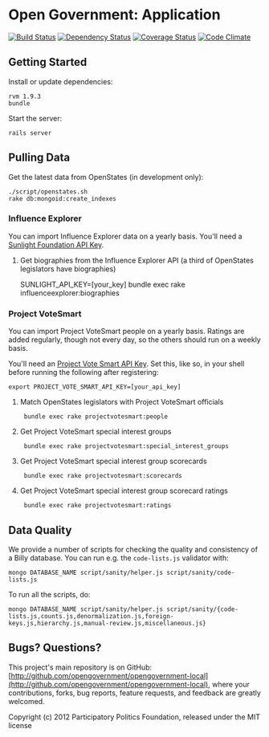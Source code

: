 # Open Government: Application

[![Build Status](https://secure.travis-ci.org/opengovernment/opengovernment-app.png)](http://travis-ci.org/opengovernment/opengovernment-app)
[![Dependency Status](https://gemnasium.com/opengovernment/opengovernment-app.png)](https://gemnasium.com/opengovernment/opengovernment-app)
[![Coverage Status](https://coveralls.io/repos/opengovernment/opengovernment-app/badge.png?branch=master)](https://coveralls.io/r/opengovernment/opengovernment-app)
[![Code Climate](https://codeclimate.com/github/opengovernment/opengovernment-app.png)](https://codeclimate.com/github/opengovernment/opengovernment-app)

## Getting Started

Install or update dependencies:

    rvm 1.9.3
    bundle

Start the server:

    rails server

## Pulling Data

Get the latest data from OpenStates (in development only):

    ./script/openstates.sh
    rake db:mongoid:create_indexes

### Influence Explorer

You can import Influence Explorer data on a yearly basis. You'll need a [Sunlight Foundation API Key](http://sunlightfoundation.com/login/sunlight/?next=http%3A%2F%2Fsunlightfoundation.com%2Fapi%2Faccounts%2Fregister%2F).

1. Get biographies from the Influence Explorer API (a third of OpenStates legislators have biographies)

    SUNLIGHT_API_KEY=[your_key] bundle exec rake influenceexplorer:biographies

### Project VoteSmart

You can import Project VoteSmart people on a yearly basis. Ratings are added regularly, though not every day, so the others should run on a weekly basis.

You'll need an [Project Vote Smart API Key](http://votesmart.org/share/api). Set this, like so, in your shell before running the following after registering:

    export PROJECT_VOTE_SMART_API_KEY=[your_api_key]

1. Match OpenStates legislators with Project VoteSmart officials

        bundle exec rake projectvotesmart:people

1. Get Project VoteSmart special interest groups

        bundle exec rake projectvotesmart:special_interest_groups

1. Get Project VoteSmart special interest group scorecards

        bundle exec rake projectvotesmart:scorecards

1. Get Project VoteSmart special interest group scorecard ratings

        bundle exec rake projectvotesmart:ratings

## Data Quality

We provide a number of scripts for checking the quality and consistency of a Billy database. You can run e.g. the `code-lists.js` validator with:

    mongo DATABASE_NAME script/sanity/helper.js script/sanity/code-lists.js

To run all the scripts, do:

    mongo DATABASE_NAME script/sanity/helper.js script/sanity/{code-lists.js,counts.js,denormalization.js,foreign-keys.js,hierarchy.js,manual-review.js,miscellaneous.js}

## Bugs? Questions?

This project's main repository is on GitHub: [http://github.com/opengovernment/opengovernment-local](http://github.com/opengovernment/opengovernment-local), where your contributions, forks, bug reports, feature requests, and feedback are greatly welcomed.

Copyright (c) 2012 Participatory Politics Foundation, released under the MIT license
